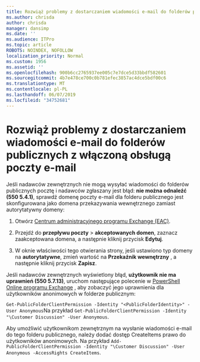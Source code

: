 ```yaml
---
title: Rozwiąż problemy z dostarczaniem wiadomości e-mail do folderów publicznych z włączoną obsługą poczty e-mail
ms.author: chrisda
author: chrisda
manager: dansimp
ms.date: ''
ms.audience: ITPro
ms.topic: article
ROBOTS: NOINDEX, NOFOLLOW
localization_priority: Normal
ms.custom: 1956
ms.assetid: ''
ms.openlocfilehash: 900b6cc2765937ee005c7e7dce5d33bbdf582601
ms.sourcegitcommit: 4b7e478ce700c0b781efec3857ac4dce5bdf00c6
ms.translationtype: MT
ms.contentlocale: pl-PL
ms.lasthandoff: 06/07/2019
ms.locfileid: "34752681"
---
```

# <a name="fix-email-delivery-issues-to-mail-enabled-public-folders"></a>Rozwiąż problemy z dostarczaniem wiadomości e-mail do folderów publicznych z włączoną obsługą poczty e-mail

Jeśli nadawców zewnętrznych nie mogą wysyłać wiadomości do folderów publicznych pocztę i nadawców zgłaszany jest błąd: **nie można odnaleźć (550 5.4.1)**, sprawdź domenę poczty e-mail dla folderu publicznego jest skonfigurowana jako domena przekazywania wewnętrznego zamiast autorytatywny domeny:

1. Otwórz [Centrum administracyjnego programu Exchange (EAC)](https://docs.microsoft.com/Exchange/exchange-admin-center).

2. Przejdź do **przepływu poczty** \> **akceptowanych domen**, zaznacz zaakceptowana domena, a następnie kliknij przycisk **Edytuj**.

3. W oknie właściwości tego otwierania strony, jeśli ustawiono typ domeny na **autorytatywne**, zmień wartość na **Przekaźnik wewnętrzny** , a następnie kliknij przycisk **Zapisz**.

Jeśli nadawców zewnętrznych wyświetlony błąd, **użytkownik nie ma uprawnień (550 5.7.13)**, uruchom następujące polecenie w [PowerShell Online programu Exchange](https://docs.microsoft.com/powershell/exchange/exchange-online/connect-to-exchange-online-powershell/connect-to-exchange-online-powershell) , aby zobaczyć jego uprawnienia dla użytkowników anonimowych w folderze publicznym:

`Get-PublicFolderClientPermission -Identity "<PublicFolderIdentity>" -User Anonymous`Na przykład `Get-PublicFolderClientPermission -Identity "\Customer Discussion" -User Anonymous`.

Aby umożliwić użytkownikom zewnętrznym na wysłanie wiadomości e-mail do tego folderu publicznego, należy dodać dostęp CreateItems prawo do użytkowników anonimowych. Na przykład `Add-PublicFolderClientPermission -Identity "\Customer Discussion" -User Anonymous -AccessRights CreateItems`.
